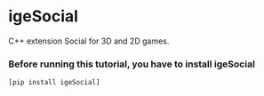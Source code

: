 # igeSocial

C++ extension Social for 3D and 2D games.

### Before running this tutorial, you have to install igeSocial
	[pip install igeSocial]


